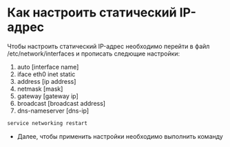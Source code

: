 # Как настроить статический IP-адрес

Чтобы настроить статический IP-адрес необходимо перейти в файл /etc/network/interfaces и прописать следющие настройки: 
1. auto [interface name] 
2. iface eth0 inet static 
3. address [ip address] 
4. netmask [mask] 
5. gateway [gateway ip] 
6. broadcast [broadcast address] 
7. dns-nameserver [dns-ip]

```bash
service networking restart
```
- Далее, чтобы применить настройки необходимо выполнить команду 
